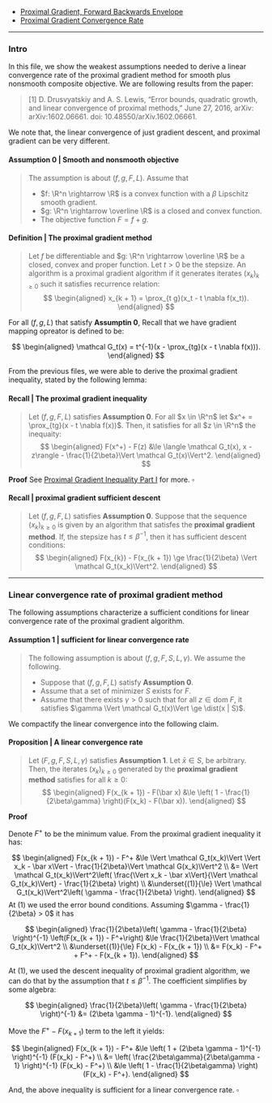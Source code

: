 - [Proximal Gradient, Forward Backwards Envelope](Proximal%20Gradient,%20Forward%20Backwards%20Envelope.md)
- [Proximal Gradient Convergence Rate](Proximal%20Gradient%20Convergence%20Rate.md)

---
### **Intro**

In this file, we show the weakest assumptions needed to derive a linear convergence rate of the proximal gradient method for smooth plus nonsmooth composite objective. 
We are following results from the paper: 
> [1] D. Drusvyatskiy and A. S. Lewis, “Error bounds, quadratic growth, and linear convergence of proximal methods,” June 27, 2016, arXiv: arXiv:1602.06661. doi: 10.48550/arXiv.1602.06661.

We note that, the linear convergence of just gradient descent, and proximal gradient can be very different. 

#### **Assumption 0 | Smooth and nonsmooth objective**
> The assumption is about $(f, g, F, L)$. 
> Assume that
> - $f: \R^n \rightarrow \R$ is a convex function with a $\beta$ Lipschitz smooth gradient. 
> - $g: \R^n \rightarrow \overline \R$ is a closed and convex function. 
> - The objective function $F = f + g$. 

#### **Definition | The proximal gradient method**
> Let $f$ be differentiable and $g: \R^n \rightarrow \overline \R$ be a closed, convex and proper function. 
> Let $t > 0$ be the stepsize. 
> An algorithm is a proximal gradient algorithm if it generates iterates $(x_k)_{k \ge 0}$ such it satisfies recurrence relation: 
> $$
> \begin{aligned}
>     x_{k + 1} = \prox_{t g}(x_t - t \nabla f(x_t)). 
> \end{aligned}
> $$

For all $(f, g, L)$ that satisfy **Assumptin 0**, Recall that we have gradient mapping opreator is defined to be: 

$$
\begin{aligned}
    \mathcal G_t(x) = t^{-1}(x - \prox_{tg}(x - t \nabla f(x))). 
\end{aligned}
$$

From the previous files, we were able to derive the proximal gradient inequality, stated by the following lemma: 

#### **Recall | The proximal gradient inequality**
> Let $(f, g, F, L)$ satisfies **Assumption 0**. 
> For all $x \in \R^n$ let $x^+ = \prox_{tg}(x - t \nabla f(x))$. 
> Then, it satisfies for all $z \in \R^n$ the inequaity: 
> $$
> \begin{aligned}
>     F(x^+) - F(z) &\le \langle \mathcal G_t(x), x - z\rangle - \frac{1}{2\beta}\Vert \mathcal G_t(x)\Vert^2. 
> \end{aligned}
> $$

**Proof**
See [Proximal Gradient Inequality Part I](Proximal%20Gradient%20Inequality%20Part%20I.md) for more. $\square$

#### **Recall | proximal gradient sufficient descent**
> Let $(f, g, F, L)$ satisfies **Assumption 0**. 
> Suppose that the sequence $(x_k)_{k \ge 0}$ is given by an algorithm that satisfes the **proximal gradient method**. 
> If, the stepsize has $t \le \beta^{-1}$, then it has sufficient descent conditions: 
> $$
> \begin{aligned}
>     F(x_{k}) - F(x_{k + 1}) \ge \frac{1}{2\beta} \Vert \mathcal G_t(x_k)\Vert^2. 
> \end{aligned}
> $$


---
### **Linear convergence rate of proximal gradient method**

The following assumptions characterize a sufficient conditions for linear convergence rate of the proximal gradient algorithm. 


#### **Assumption 1 | sufficient for linear convergence rate**
> The following assumption is about $(f, g, F, S, L, \gamma)$. 
> We assume the following. 
> - Suppose that $(f, g, F, L)$ satisfy **Assumption 0**. 
> - Assume that a set of minimizer $S$ exists for $F$. 
> - Assume that there exists $\gamma > 0$ such that for all $z \in \text{dom}\; F$, it satisfies $\gamma \Vert \mathcal G_t(x)\Vert \ge \dist(x | S)$. 


We compactify the linear convergence into the following claim. 

#### **Proposition | A linear convergence rate**
> Let $(F, g, F, S, L,\gamma)$ satisfies **Assumption 1**. 
> Let $\bar x \in S$, be arbitrary.
> Then, the iterates $(x_k)_{k \ge 0}$ generated by the **proximal gradient method** satisfies for all $k \ge 0$: 
> $$
> \begin{aligned}
>     F(x_{k + 1}) - F(\bar x)
>     &\le 
>     \left(
>         1 - \frac{1}{2\beta\gamma}
>     \right)(F(x_k) - F(\bar x)). 
> \end{aligned}
> $$

**Proof**

Denote $F^+$ to be the minimum value. 
From the proximal gradient inequality it has: 

$$
\begin{aligned}
    F(x_{k + 1}) - F^+ 
    &\le \Vert \mathcal G_t(x_k)\Vert \Vert x_k - \bar x\Vert 
    - \frac{1}{2\beta}\Vert \mathcal G(x_k)\Vert^2
    \\
    &= \Vert \mathcal G_t(x_k)\Vert^2\left(
        \frac{\Vert x_k - \bar x\Vert}{\Vert \mathcal G_t(x_k)\Vert}
        - \frac{1}{2\beta}
    \right)
    \\
    &\underset{(1)}{\le} 
    \Vert \mathcal G_t(x_k)\Vert^2\left(
        \gamma - \frac{1}{2\beta}
    \right). 
\end{aligned}
$$
At (1) we used the error bound conditions.
Assuming $\gamma - \frac{1}{2\beta} > 0$ it has 

$$
\begin{aligned}
    \frac{1}{2\beta}\left(
        \gamma - \frac{1}{2\beta}
    \right)^{-1}
    \left(F(x_{k + 1}) - F^+\right)
    &\le 
    \frac{1}{2\beta}\Vert \mathcal G_t(x_k)\Vert^2 
    \\
    &\underset{(1)}{\le} F(x_k) - F(x_{k + 1})
    \\
    &= F(x_k) - F^+ + F^+ - F(x_{k + 1}). 
\end{aligned}
$$

At (1), we used the descent inequality of proximal gradient algorithm, we can do that by the assumption that $t \le \beta^{-1}$. 
The coefficient simplifies by some algebra: 

$$
\begin{aligned}
    \frac{1}{2\beta}\left(
        \gamma - \frac{1}{2\beta}
    \right)^{-1}
    &= (2\beta \gamma - 1)^{-1}. 
\end{aligned}
$$

Move the $F^+ - F(x_{k + 1})$ term to the left it yields: 

$$
\begin{aligned}
    F(x_{k + 1}) - F^+ 
    &\le 
    \left(
        1 + (2\beta \gamma - 1)^{-1}
    \right)^{-1} (F(x_k) - F^+)
    \\
    &= 
    \left(
        \frac{2\beta\gamma}{2\beta\gamma - 1}    
    \right)^{-1} (F(x_k) - F^+)
    \\
    &\le 
    \left(
        1 - \frac{1}{2\beta\gamma}
    \right)(F(x_k) - F^+). 
\end{aligned}
$$

And, the above inequality is sufficient for a linear convergence rate. 
$\square$


